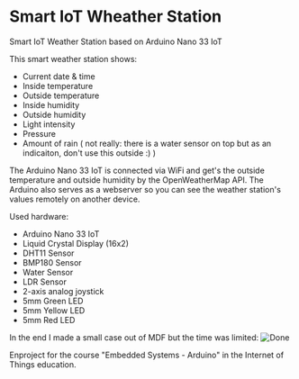 # Smart IoT Wheather Station
Smart IoT Weather Station based on Arduino Nano 33 IoT

This smart weather station shows:
- Current date & time
- Inside temperature
- Outside temperature
- Inside humidity
- Outside humidity
- Light intensity
- Pressure
- Amount of rain ( not really: there is a water sensor on top but as an indicaiton, don't use this outside :) )

The Arduino Nano 33 IoT is connected via WiFi and get's the outside temperature and outside humidity by the OpenWeatherMap API.
The Arduino also serves as a webserver so you can see the weather station's values remotely on another device.

Used hardware:
- Arduino Nano 33 IoT
- Liquid Crystal Display (16x2)
- DHT11 Sensor
- BMP180 Sensor
- Water Sensor
- LDR Sensor
- 2-axis analog joystick
- 5mm Green LED
- 5mm Yellow LED
- 5mm Red LED

In the end I made a small case out of MDF but the time was limited:
![Done](https://github.com/DriesDebouver/Smart-IoT-Wheather-Station/blob/master/Done.jpg)

Enproject for the course "Embedded Systems - Arduino" in the Internet of Things education.
